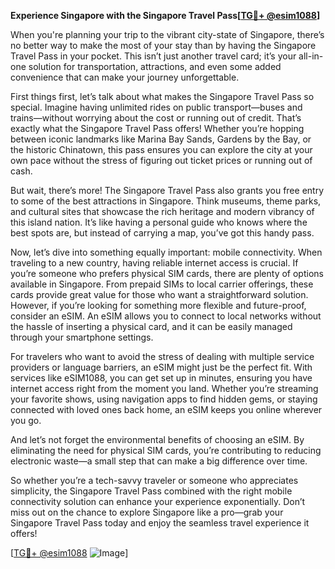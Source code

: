 **Experience Singapore with the Singapore Travel Pass[[TG💪+ @esim1088](https://t.me/s/esim1088)]**

When you're planning your trip to the vibrant city-state of Singapore, there’s no better way to make the most of your stay than by having the Singapore Travel Pass in your pocket. This isn’t just another travel card; it’s your all-in-one solution for transportation, attractions, and even some added convenience that can make your journey unforgettable.

First things first, let’s talk about what makes the Singapore Travel Pass so special. Imagine having unlimited rides on public transport—buses and trains—without worrying about the cost or running out of credit. That’s exactly what the Singapore Travel Pass offers! Whether you’re hopping between iconic landmarks like Marina Bay Sands, Gardens by the Bay, or the historic Chinatown, this pass ensures you can explore the city at your own pace without the stress of figuring out ticket prices or running out of cash.

But wait, there’s more! The Singapore Travel Pass also grants you free entry to some of the best attractions in Singapore. Think museums, theme parks, and cultural sites that showcase the rich heritage and modern vibrancy of this island nation. It’s like having a personal guide who knows where the best spots are, but instead of carrying a map, you’ve got this handy pass.

Now, let’s dive into something equally important: mobile connectivity. When traveling to a new country, having reliable internet access is crucial. If you’re someone who prefers physical SIM cards, there are plenty of options available in Singapore. From prepaid SIMs to local carrier offerings, these cards provide great value for those who want a straightforward solution. However, if you’re looking for something more flexible and future-proof, consider an eSIM. An eSIM allows you to connect to local networks without the hassle of inserting a physical card, and it can be easily managed through your smartphone settings.

For travelers who want to avoid the stress of dealing with multiple service providers or language barriers, an eSIM might just be the perfect fit. With services like eSIM1088, you can get set up in minutes, ensuring you have internet access right from the moment you land. Whether you’re streaming your favorite shows, using navigation apps to find hidden gems, or staying connected with loved ones back home, an eSIM keeps you online wherever you go.

And let’s not forget the environmental benefits of choosing an eSIM. By eliminating the need for physical SIM cards, you’re contributing to reducing electronic waste—a small step that can make a big difference over time.

So whether you’re a tech-savvy traveler or someone who appreciates simplicity, the Singapore Travel Pass combined with the right mobile connectivity solution can enhance your experience exponentially. Don’t miss out on the chance to explore Singapore like a pro—grab your Singapore Travel Pass today and enjoy the seamless travel experience it offers!

[[TG💪+ @esim1088](https://t.me/s/esim1088) ![Image](https://i.postimg.cc/Y0z9fWf4/image.png)]
